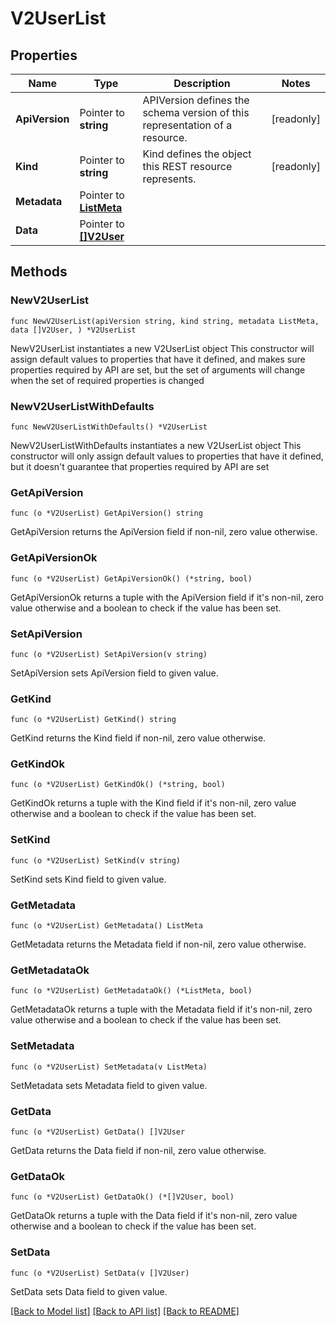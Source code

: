 # V2UserList

## Properties

Name | Type | Description | Notes
------------ | ------------- | ------------- | -------------
**ApiVersion** | Pointer to **string** | APIVersion defines the schema version of this representation of a resource. | [readonly] 
**Kind** | Pointer to **string** | Kind defines the object this REST resource represents. | [readonly] 
**Metadata** | Pointer to [**ListMeta**](ListMeta.md) |  | 
**Data** | Pointer to [**[]V2User**](v2.User.md) |  | 

## Methods

### NewV2UserList

`func NewV2UserList(apiVersion string, kind string, metadata ListMeta, data []V2User, ) *V2UserList`

NewV2UserList instantiates a new V2UserList object
This constructor will assign default values to properties that have it defined,
and makes sure properties required by API are set, but the set of arguments
will change when the set of required properties is changed

### NewV2UserListWithDefaults

`func NewV2UserListWithDefaults() *V2UserList`

NewV2UserListWithDefaults instantiates a new V2UserList object
This constructor will only assign default values to properties that have it defined,
but it doesn't guarantee that properties required by API are set

### GetApiVersion

`func (o *V2UserList) GetApiVersion() string`

GetApiVersion returns the ApiVersion field if non-nil, zero value otherwise.

### GetApiVersionOk

`func (o *V2UserList) GetApiVersionOk() (*string, bool)`

GetApiVersionOk returns a tuple with the ApiVersion field if it's non-nil, zero value otherwise
and a boolean to check if the value has been set.

### SetApiVersion

`func (o *V2UserList) SetApiVersion(v string)`

SetApiVersion sets ApiVersion field to given value.


### GetKind

`func (o *V2UserList) GetKind() string`

GetKind returns the Kind field if non-nil, zero value otherwise.

### GetKindOk

`func (o *V2UserList) GetKindOk() (*string, bool)`

GetKindOk returns a tuple with the Kind field if it's non-nil, zero value otherwise
and a boolean to check if the value has been set.

### SetKind

`func (o *V2UserList) SetKind(v string)`

SetKind sets Kind field to given value.


### GetMetadata

`func (o *V2UserList) GetMetadata() ListMeta`

GetMetadata returns the Metadata field if non-nil, zero value otherwise.

### GetMetadataOk

`func (o *V2UserList) GetMetadataOk() (*ListMeta, bool)`

GetMetadataOk returns a tuple with the Metadata field if it's non-nil, zero value otherwise
and a boolean to check if the value has been set.

### SetMetadata

`func (o *V2UserList) SetMetadata(v ListMeta)`

SetMetadata sets Metadata field to given value.


### GetData

`func (o *V2UserList) GetData() []V2User`

GetData returns the Data field if non-nil, zero value otherwise.

### GetDataOk

`func (o *V2UserList) GetDataOk() (*[]V2User, bool)`

GetDataOk returns a tuple with the Data field if it's non-nil, zero value otherwise
and a boolean to check if the value has been set.

### SetData

`func (o *V2UserList) SetData(v []V2User)`

SetData sets Data field to given value.



[[Back to Model list]](../README.md#documentation-for-models) [[Back to API list]](../README.md#documentation-for-api-endpoints) [[Back to README]](../README.md)


